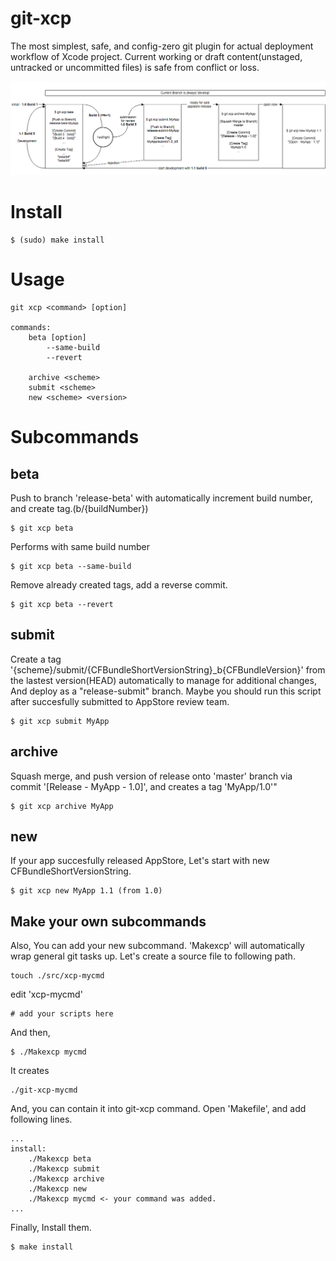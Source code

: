 # git-xcp

The most simplest, safe, and config-zero git plugin for actual deployment workflow of Xcode project. Current working or draft content(unstaged, untracked or uncommitted files) is safe from conflict or loss.

![flow](https://raw.githubusercontent.com/metasmile/git-xcp/master/git-xcp.png)

# Install

```
$ (sudo) make install
```

# Usage
```
git xcp <command> [option]

commands:
	beta [option]
		--same-build
		--revert

	archive <scheme>
	submit <scheme>
	new <scheme> <version>
```

# Subcommands
## beta

Push to branch 'release-beta' with automatically increment build number, and create tag.(b/{buildNumber})
```
$ git xcp beta
```

Performs with same build number
```
$ git xcp beta --same-build
```

Remove already created tags, add a reverse commit.
```
$ git xcp beta --revert
```

## submit

Create a tag '{scheme}/submit/{CFBundleShortVersionString}_b{CFBundleVersion}' from the lastest version(HEAD) automatically to manage for additional changes, And deploy as a "release-submit" branch. Maybe you should run this script after succesfully submitted to AppStore review team.

```
$ git xcp submit MyApp
```

## archive

Squash merge, and push version of release onto 'master' branch via commit '[Release - MyApp - 1.0]', and creates a tag 'MyApp/1.0'"

```
$ git xcp archive MyApp
```

## new

If your app succesfully released AppStore, Let's start with new CFBundleShortVersionString.

```
$ git xcp new MyApp 1.1 (from 1.0)
```

## Make your own subcommands

Also, You can add your new subcommand. 'Makexcp' will automatically wrap general git tasks up.
 Let's create a source file to following path.

```
touch ./src/xcp-mycmd
```

edit 'xcp-mycmd'

```
# add your scripts here
```

And then,
```
$ ./Makexcp mycmd
```

It creates

```
./git-xcp-mycmd
```

And, you can contain it into git-xcp command.
Open 'Makefile', and add following lines.

```
...
install:
	./Makexcp beta
	./Makexcp submit
	./Makexcp archive
	./Makexcp new
    ./Makexcp mycmd <- your command was added.
...
```

Finally, Install them.
```
$ make install
```
